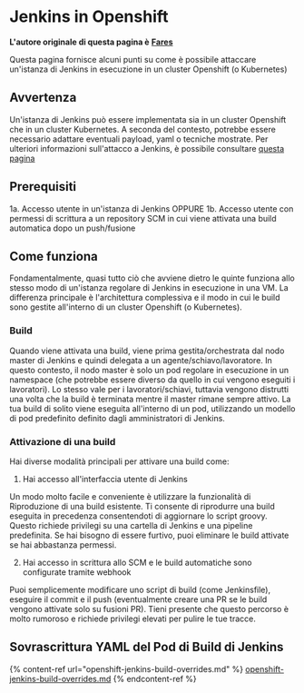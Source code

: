 # Jenkins in Openshift

**L'autore originale di questa pagina è** [**Fares**](https://www.linkedin.com/in/fares-siala/)

Questa pagina fornisce alcuni punti su come è possibile attaccare un'istanza di Jenkins in esecuzione in un cluster Openshift (o Kubernetes)


## Avvertenza

Un'istanza di Jenkins può essere implementata sia in un cluster Openshift che in un cluster Kubernetes. A seconda del contesto, potrebbe essere necessario adattare eventuali payload, yaml o tecniche mostrate. Per ulteriori informazioni sull'attacco a Jenkins, è possibile consultare [questa pagina](../../../pentesting-ci-cd/jenkins-security/README.md)

## Prerequisiti

1a. Accesso utente in un'istanza di Jenkins
OPPURE
1b. Accesso utente con permessi di scrittura a un repository SCM in cui viene attivata una build automatica dopo un push/fusione

## Come funziona

Fondamentalmente, quasi tutto ciò che avviene dietro le quinte funziona allo stesso modo di un'istanza regolare di Jenkins in esecuzione in una VM.
La differenza principale è l'architettura complessiva e il modo in cui le build sono gestite all'interno di un cluster Openshift (o Kubernetes).

### Build

Quando viene attivata una build, viene prima gestita/orchestrata dal nodo master di Jenkins e quindi delegata a un agente/schiavo/lavoratore. In questo contesto, il nodo master è solo un pod regolare in esecuzione in un namespace (che potrebbe essere diverso da quello in cui vengono eseguiti i lavoratori). Lo stesso vale per i lavoratori/schiavi, tuttavia vengono distrutti una volta che la build è terminata mentre il master rimane sempre attivo.
La tua build di solito viene eseguita all'interno di un pod, utilizzando un modello di pod predefinito definito dagli amministratori di Jenkins.

### Attivazione di una build

Hai diverse modalità principali per attivare una build come:

1. Hai accesso all'interfaccia utente di Jenkins

Un modo molto facile e conveniente è utilizzare la funzionalità di Riproduzione di una build esistente. Ti consente di riprodurre una build eseguita in precedenza consentendoti di aggiornare lo script groovy. Questo richiede privilegi su una cartella di Jenkins e una pipeline predefinita.
Se hai bisogno di essere furtivo, puoi eliminare le build attivate se hai abbastanza permessi.

2. Hai accesso in scrittura allo SCM e le build automatiche sono configurate tramite webhook

Puoi semplicemente modificare uno script di build (come Jenkinsfile), eseguire il commit e il push (eventualmente creare una PR se le build vengono attivate solo su fusioni PR). Tieni presente che questo percorso è molto rumoroso e richiede privilegi elevati per pulire le tue tracce.

## Sovrascrittura YAML del Pod di Build di Jenkins

{% content-ref url="openshift-jenkins-build-overrides.md" %}
[openshift-jenkins-build-overrides.md](openshift-jenkins-build-overrides.md)
{% endcontent-ref %}
